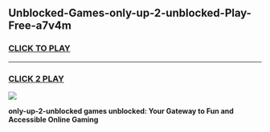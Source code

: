 
## Unblocked-Games-only-up-2-unblocked-Play-Free-a7v4m
<h3>
<a href="https://premium76.site?title=only-up-2-unblocked&ref=19M">CLICK TO PLAY</a></h3>
<hr>

<h3>
<a href="https://premium76.site?title=only-up-2-unblocked&ref=19M">CLICK 2 PLAY</a>
  
</h3>

<a href="https://premium76.site?title=only-up-2-unblocked&ref=19M"><img src="https://clearcache.store/games.png"></a>


**only-up-2-unblocked games unblocked: Your Gateway to Fun and Accessible Online Gaming**

